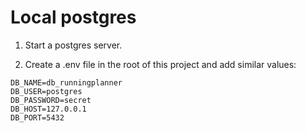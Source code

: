 # Local postgres

1. Start a postgres server.

1. Create a .env file in the root of this project and add similar values:

```
DB_NAME=db_runningplanner
DB_USER=postgres
DB_PASSWORD=secret
DB_HOST=127.0.0.1
DB_PORT=5432
```
